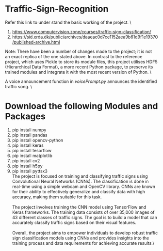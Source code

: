 # Traffic-Sign-Recognition
Refer this link to under stand the basic working of the project. \
1. https://www.computervision.zone/courses/traffic-sign-classification/ 
2. https://sid.erda.dk/public/archives/daaeac0d7ce1152aea9b61d9f1e19370/published-archive.html 

Note: There have been a number of changes made to the project; it is not an exact replica of the one stated above. In contrast to the reference project, which uses Pickle to store its module files, this project utilises HDF5 (Hierarchical Data Format), a more recent Python package, to preserve its trained modules and integrate it with the most recent version of Python. \

A voice announcement function in _voicePrompt.py_ announces the identified traffic song. \

# Download the following Modules and Packages
1. pip install numpy 
2. pip install pandas 
3. pip install opencv-python
4. pip install keras
5. pip install tesorflow
6. pip install matplotlib
7. pip install cv2
8. pip install h5py
9. pip install pyttsx3
\
The project is focused on training and classifying traffic signs using Convolutional Neural Networks (CNNs). The classification is done in real-time using a simple webcam and OpenCV library. CNNs are known for their ability to effectively generalize and classify data with high accuracy, making them suitable for this task.\
\
The project involves training the CNN model using TensorFlow and Keras frameworks. The training data consists of over 35,000 images of 43 different classes of traffic signs. The goal is to build a model that can accurately classify traffic signs based on their visual features.\
\
Overall, the project aims to empower individuals to develop robust traffic sign classification models using CNNs and provides insights into the training process and data requirements for achieving accurate results.\
